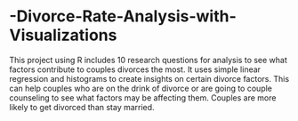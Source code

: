 # -Divorce-Rate-Analysis-with-Visualizations
This project using R includes 10 research questions for analysis to see what factors contribute to couples divorces the most. It uses simple linear regression and histograms to create insights on certain divorce factors. This can help couples who are on the drink of divorce or are going to couple counseling to see what factors may be affecting them. Couples are more likely to get divorced than stay married.
